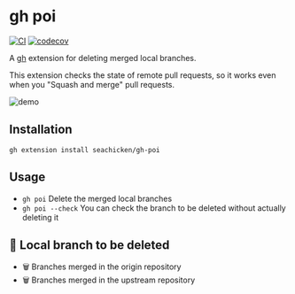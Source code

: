 # gh poi

[![CI](https://github.com/seachicken/gh-poi/actions/workflows/ci.yml/badge.svg)](https://github.com/seachicken/gh-poi/actions/workflows/ci.yml)
[![codecov](https://codecov.io/gh/seachicken/gh-poi/branch/main/graph/badge.svg?token=tcPxPgst2q)](https://codecov.io/gh/seachicken/gh-poi)

A [gh](https://github.com/cli/cli) extension for deleting merged local branches.

This extension checks the state of remote pull requests, so it works even when you "Squash and merge" pull requests.

![demo](https://user-images.githubusercontent.com/5178598/140624593-bf38ded3-388b-4a4b-a5c0-4053f8de51ad.gif)

## Installation

```
gh extension install seachicken/gh-poi
```

## Usage

- `gh poi` Delete the merged local branches
- `gh poi --check` You can check the branch to be deleted without actually deleting it

## 🧹 Local branch to be deleted

- 🗑 Branches merged in the origin repository
- 🗑 Branches merged in the upstream repository
